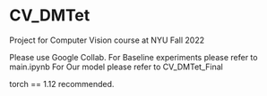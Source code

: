 # CV_DMTet
Project for Computer Vision course at NYU Fall 2022

Please use Google Collab.
For Baseline experiments please refer to main.ipynb
For Our model please refer to CV_DMTet_Final

torch == 1.12 recommended. 

